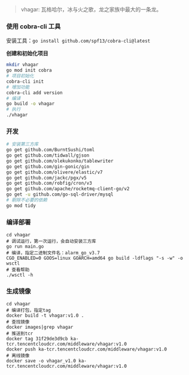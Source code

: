 

>vhagar: 瓦格哈尔，冰与火之歌，龙之家族中最大的一条龙。

### 使用 cobra-cli 工具

安装工具：`go install github.com/spf13/cobra-cli@latest`

**创建和初始化项目**

```bash
mkdir vhagar
go mod init cobra
# 项目初始化
cobra-cli init
# 增加功能
cobra-cli add version
# 编译
go build -o vhagar
# 执行
./vhagar
```

### 开发

```bash
# 安装第三方库
go get github.com/BurntSushi/toml
go get github.com/tidwall/gjson
go get github.com/olekukonko/tablewriter
go get github.com/gin-gonic/gin
go get github.com/olivere/elastic/v7
go get github.com/jackc/pgx/v5
go get github.com/robfig/cron/v3
go get github.com/apache/rocketmq-client-go/v2
go get -u github.com/go-sql-driver/mysql
# 剔除不必要的依赖
go mod tidy
```
### 编译部署

```shell
cd vhagar
# 调试运行，第一次运行，会自动安装三方库
go run main.go
# 编译，指定二进制文件名：alarm_go_v3.7
CGO_ENABLED=0 GOOS=linux GOARCH=amd64 go build -ldflags "-s -w" -o wsctl
# 查看帮助
./wsctl -h
```

### 生成镜像

```shell
cd vhagar
# 编译打包，指定tag
docker build -t vhagar:v1.0 .
# 查找镜像
docker images|grep vhagar
# 推送到tcr
docker tag 31f29de3d9cb ka-tcr.tencentcloudcr.com/middleware/vhagar:v1.0
docker push ka-tcr.tencentcloudcr.com/middleware/vhagar:v1.0
# 离线镜像
docker save -o vhagar_v1.0 ka-tcr.tencentcloudcr.com/middleware/vhagar:v1.0
```
